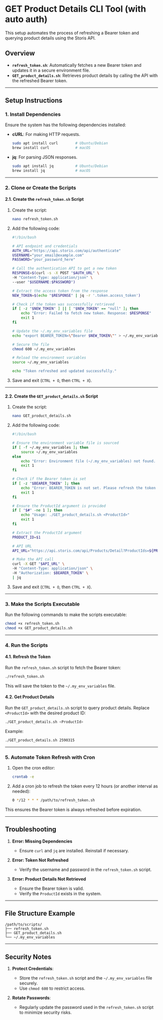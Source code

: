 # GET Product Details CLI Tool (with auto auth)
This setup automates the process of refreshing a Bearer token and querying product details using the Storis API.

## Overview

- **`refresh_token.sh`**: Automatically fetches a new Bearer token and updates it in a secure environment file.
- **`GET_product_details.sh`**: Retrieves product details by calling the API with the refreshed Bearer token.

---

## Setup Instructions

### 1. Install Dependencies

Ensure the system has the following dependencies installed:

- **cURL**: For making HTTP requests.
  ```bash
  sudo apt install curl        # Ubuntu/Debian
  brew install curl            # macOS
  ```
- **jq**: For parsing JSON responses.
  ```bash
  sudo apt install jq          # Ubuntu/Debian
  brew install jq              # macOS
  ```

---

### 2. Clone or Create the Scripts

#### 2.1. Create the `refresh_token.sh` Script

1. Create the script:
   ```bash
   nano refresh_token.sh
   ```

2. Add the following code:

   ```bash
   #!/bin/bash

   # API endpoint and credentials
   AUTH_URL="https://api.storis.com/api/authenticate"
   USERNAME="your_email@example.com"
   PASSWORD="your_password_here"

   # Call the authentication API to get a new token
   RESPONSE=$(curl -s -X POST "$AUTH_URL" \
   -H "Content-Type: application/json" \
   --user "$USERNAME:$PASSWORD")

   # Extract the access token from the response
   NEW_TOKEN=$(echo "$RESPONSE" | jq -r '.token.access_token')

   # Check if the token was successfully retrieved
   if [ -z "$NEW_TOKEN" ] || [ "$NEW_TOKEN" == "null" ]; then
       echo "Error: Failed to fetch new token. Response: $RESPONSE"
       exit 1
   fi

   # Update the ~/.my_env_variables file
   echo "export BEARER_TOKEN=\"Bearer $NEW_TOKEN\"" > ~/.my_env_variables

   # Secure the file
   chmod 600 ~/.my_env_variables

   # Reload the environment variables
   source ~/.my_env_variables

   echo "Token refreshed and updated successfully."
   ```

3. Save and exit (`CTRL + O`, then `CTRL + X`).

---

#### 2.2. Create the `GET_product_details.sh` Script

1. Create the script:
   ```bash
   nano GET_product_details.sh
   ```

2. Add the following code:

   ```bash
   #!/bin/bash

   # Ensure the environment variable file is sourced
   if [ -f ~/.my_env_variables ]; then
       source ~/.my_env_variables
   else
       echo "Error: Environment file (~/.my_env_variables) not found. Please run the refresh_token.sh script to generate it."
       exit 1
   fi

   # Check if the Bearer token is set
   if [ -z "$BEARER_TOKEN" ]; then
       echo "Error: BEARER_TOKEN is not set. Please refresh the token using the refresh_token.sh script."
       exit 1
   fi

   # Ensure the ProductId argument is provided
   if [ "$#" -ne 1 ]; then
       echo "Usage: ./GET_product_details.sh <ProductId>"
       exit 1
   fi

   # Extract the ProductId argument
   PRODUCT_ID=$1

   # API URL
   API_URL="https://api.storis.com/api/Products/Detail?ProductIds=${PRODUCT_ID}&="

   # Make the API call
   curl -X GET "$API_URL" \
   -H "Content-Type: application/json" \
   -H "Authorization: $BEARER_TOKEN" \
   | jq
   ```

3. Save and exit (`CTRL + O`, then `CTRL + X`).

---

### 3. Make the Scripts Executable

Run the following commands to make the scripts executable:

```bash
chmod +x refresh_token.sh
chmod +x GET_product_details.sh
```

---

### 4. Run the Scripts

#### 4.1. Refresh the Token

Run the `refresh_token.sh` script to fetch the Bearer token:

```bash
./refresh_token.sh
```

This will save the token to the `~/.my_env_variables` file.

#### 4.2. Get Product Details

Run the `GET_product_details.sh` script to query product details. Replace `<ProductId>` with the desired product ID:

```bash
./GET_product_details.sh <ProductId>
```

Example:

```bash
./GET_product_details.sh 2590315
```

---

### 5. Automate Token Refresh with Cron

1. Open the cron editor:
   ```bash
   crontab -e
   ```

2. Add a cron job to refresh the token every 12 hours (or another interval as needed):

   ```bash
   0 */12 * * * /path/to/refresh_token.sh
   ```

This ensures the Bearer token is always refreshed before expiration.

---

## Troubleshooting

1. **Error: Missing Dependencies**
   - Ensure `curl` and `jq` are installed. Reinstall if necessary.

2. **Error: Token Not Refreshed**
   - Verify the username and password in the `refresh_token.sh` script.

3. **Error: Product Details Not Retrieved**
   - Ensure the Bearer token is valid.
   - Verify the `ProductId` exists in the system.

---

## File Structure Example

```
/path/to/scripts/
├── refresh_token.sh
├── GET_product_details.sh
└── ~/.my_env_variables
```

---

## Security Notes

1. **Protect Credentials**:
   - Store the `refresh_token.sh` script and the `~/.my_env_variables` file securely.
   - Use `chmod 600` to restrict access.

2. **Rotate Passwords**:
   - Regularly update the password used in the `refresh_token.sh` script to minimize security risks.


